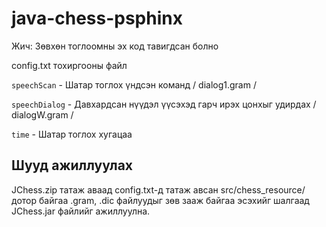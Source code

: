 # java-chess-psphinx

Жич: Зөвхөн тоглоомны эх код тавигдсан болно

config.txt тохиргооны файл

`speechScan` - Шатар тоглох үндсэн команд / dialog1.gram /

`speechDialog` - Давхардсан нүүдэл үүсэхэд гарч ирэх цонхыг удирдах / dialogW.gram /

`time` - Шатар тоглох хугацаа

## Шууд ажиллуулах

JChess.zip татаж аваад config.txt-д татаж авсан src/chess_resource/ дотор байгаа .gram, .dic файлуудыг зөв зааж байгаа эсэхийг шалгаад JChess.jar файлийг ажиллуулна.
